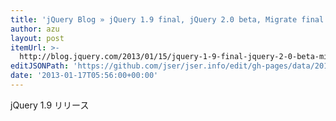 ```yaml
---
title: 'jQuery Blog » jQuery 1.9 final, jQuery 2.0 beta, Migrate final released'
author: azu
layout: post
itemUrl: >-
  http://blog.jquery.com/2013/01/15/jquery-1-9-final-jquery-2-0-beta-migrate-final-released/
editJSONPath: 'https://github.com/jser/jser.info/edit/gh-pages/data/2013/01/index.json'
date: '2013-01-17T05:56:00+00:00'
---
```

jQuery 1.9 リリース

